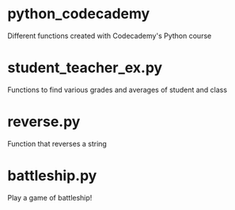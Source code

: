 # python_codecademy
Different functions created with Codecademy's Python course

# student_teacher_ex.py
Functions to find various grades and averages of student and class

# reverse.py
Function that reverses a string

# battleship.py
Play a game of battleship!
